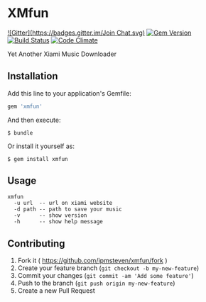 # XMfun
[![Gitter](https://badges.gitter.im/Join Chat.svg)](https://gitter.im/ipmsteven/xmfun?utm_source=badge&utm_medium=badge&utm_campaign=pr-badge)
[![Gem
Version](https://badge.fury.io/rb/xmfun.svg)](http://badge.fury.io/rb/xmfun)
[![Build
Status](https://travis-ci.org/ipmsteven/xmfun.svg?branch=master)](https://travis-ci.org/ipmsteven/xmfun)
[![Code
Climate](https://codeclimate.com/github/ipmsteven/xmfun/badges/gpa.svg)](https://codeclimate.com/github/ipmsteven/xmfun)

Yet Another Xiami Music Downloader

## Installation

Add this line to your application's Gemfile:

```ruby
gem 'xmfun'
```

And then execute:

    $ bundle

Or install it yourself as:

    $ gem install xmfun

## Usage

```
xmfun
  -u url  -- url on xiami website
  -d path -- path to save your music
  -v      -- show version
  -h      -- show help message
```

## Contributing

1. Fork it ( https://github.com/ipmsteven/xmfun/fork )
2. Create your feature branch (`git checkout -b my-new-feature`)
3. Commit your changes (`git commit -am 'Add some feature'`)
4. Push to the branch (`git push origin my-new-feature`)
5. Create a new Pull Request
